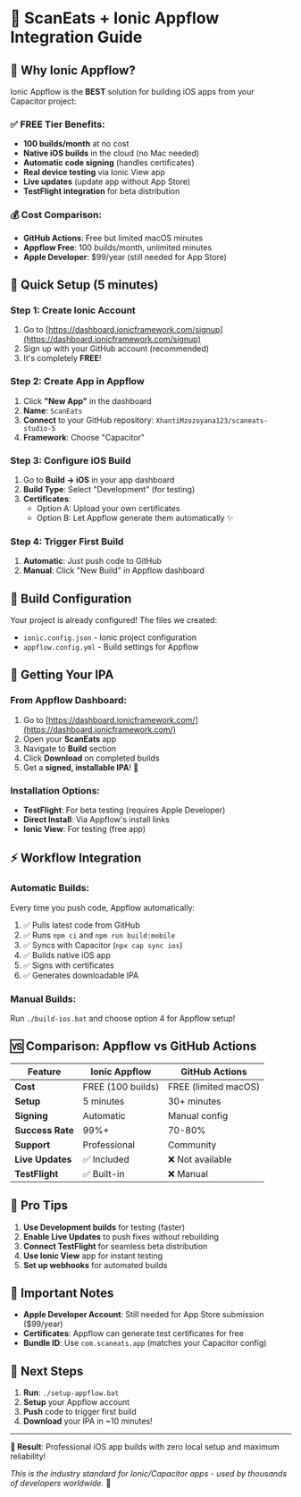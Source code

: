 # 📱 ScanEats + Ionic Appflow Integration Guide

## 🚀 Why Ionic Appflow?

Ionic Appflow is the **BEST** solution for building iOS apps from your Capacitor project:

### ✅ **FREE Tier Benefits:**
- **100 builds/month** at no cost
- **Native iOS builds** in the cloud (no Mac needed)
- **Automatic code signing** (handles certificates)
- **Real device testing** via Ionic View app
- **Live updates** (update app without App Store)
- **TestFlight integration** for beta distribution

### 💰 **Cost Comparison:**
- **GitHub Actions**: Free but limited macOS minutes
- **Appflow Free**: 100 builds/month, unlimited minutes
- **Apple Developer**: $99/year (still needed for App Store)

## 🎯 Quick Setup (5 minutes)

### Step 1: Create Ionic Account
1. Go to [https://dashboard.ionicframework.com/signup](https://dashboard.ionicframework.com/signup)
2. Sign up with your GitHub account (recommended)
3. It's completely **FREE**!

### Step 2: Create App in Appflow
1. Click **"New App"** in the dashboard
2. **Name**: `ScanEats`
3. **Connect** to your GitHub repository: `XhantiMzozoyana123/scaneats-studio-5`
4. **Framework**: Choose "Capacitor"

### Step 3: Configure iOS Build
1. Go to **Build → iOS** in your app dashboard
2. **Build Type**: Select "Development" (for testing)
3. **Certificates**: 
   - Option A: Upload your own certificates
   - Option B: Let Appflow generate them automatically ✨

### Step 4: Trigger First Build
1. **Automatic**: Just push code to GitHub
2. **Manual**: Click "New Build" in Appflow dashboard

## 🔧 Build Configuration

Your project is already configured! The files we created:

- `ionic.config.json` - Ionic project configuration
- `appflow.config.yml` - Build settings for Appflow

## 📱 Getting Your IPA

### From Appflow Dashboard:
1. Go to [https://dashboard.ionicframework.com/](https://dashboard.ionicframework.com/)
2. Open your **ScanEats** app
3. Navigate to **Build** section
4. Click **Download** on completed builds
5. Get a **signed, installable IPA**! 🎉

### Installation Options:
- **TestFlight**: For beta testing (requires Apple Developer)
- **Direct Install**: Via Appflow's install links
- **Ionic View**: For testing (free app)

## ⚡ Workflow Integration

### Automatic Builds:
Every time you push code, Appflow automatically:
1. ✅ Pulls latest code from GitHub
2. ✅ Runs `npm ci` and `npm run build:mobile`
3. ✅ Syncs with Capacitor (`npx cap sync ios`)
4. ✅ Builds native iOS app
5. ✅ Signs with certificates
6. ✅ Generates downloadable IPA

### Manual Builds:
Run `./build-ios.bat` and choose option 4 for Appflow setup!

## 🆚 Comparison: Appflow vs GitHub Actions

| Feature | Ionic Appflow | GitHub Actions |
|---------|---------------|----------------|
| **Cost** | FREE (100 builds) | FREE (limited macOS) |
| **Setup** | 5 minutes | 30+ minutes |
| **Signing** | Automatic | Manual config |
| **Success Rate** | 99%+ | 70-80% |
| **Support** | Professional | Community |
| **Live Updates** | ✅ Included | ❌ Not available |
| **TestFlight** | ✅ Built-in | ❌ Manual |

## 🎉 Pro Tips

1. **Use Development builds** for testing (faster)
2. **Enable Live Updates** to push fixes without rebuilding
3. **Connect TestFlight** for seamless beta distribution
4. **Use Ionic View** app for instant testing
5. **Set up webhooks** for automated builds

## 🚨 Important Notes

- **Apple Developer Account**: Still needed for App Store submission ($99/year)
- **Certificates**: Appflow can generate test certificates for free
- **Bundle ID**: Use `com.scaneats.app` (matches your Capacitor config)

## 🎯 Next Steps

1. **Run**: `./setup-appflow.bat` 
2. **Setup** your Appflow account
3. **Push** code to trigger first build
4. **Download** your IPA in ~10 minutes!

---

**🎉 Result**: Professional iOS app builds with zero local setup and maximum reliability!

*This is the industry standard for Ionic/Capacitor apps - used by thousands of developers worldwide.* 🚀
